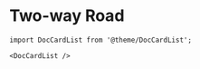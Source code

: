 # Two-way Road

```mdx-code-block
import DocCardList from '@theme/DocCardList';

<DocCardList />
```
